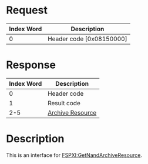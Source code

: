 # Request

| Index Word | Description                |
|------------|----------------------------|
| 0          | Header code \[0x08150000\] |

# Response

| Index Word | Description                                                        |
|------------|--------------------------------------------------------------------|
| 0          | Header code                                                        |
| 1          | Result code                                                        |
| 2-5        | [Archive Resource](Filesystem_services#ArchiveResource "wikilink") |

# Description

This is an interface for
[FSPXI:GetNandArchiveResource](FSPXI:GetNandArchiveResource "wikilink").